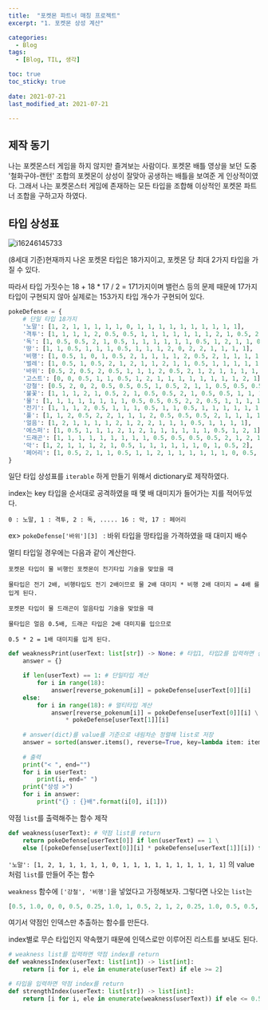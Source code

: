 ```yaml
---
title:  "포켓몬 파트너 매칭 프로젝트"
excerpt: "1. 포켓몬 상성 계산"

categories:
  - Blog
tags:
  - [Blog, TIL, 생각]

toc: true
toc_sticky: true
 
date: 2021-07-21
last_modified_at: 2021-07-21

---
```




## 제작 동기

나는 포켓몬스터 게임을 하지 않지만 즐겨보는 사람이다. 포켓몬 배틀 영상을 보던 도중 '철화구야-랜턴' 조합의 포켓몬이 상성이 잘맞아 공생하는 배틀을 보여준 게 인상적이였다.  그래서 나는 포켓몬스터 게임에 존재하는 모든 타입을 조합해 이상적인 포켓몬 파트너 조합을 구하고자 하였다.

## 타입 상성표

![i16246145733](https://user-images.githubusercontent.com/76248669/126361024-74513612-4c6e-4726-aaac-115ff4350d67.png)

(8세대 기준)현재까지 나온 포켓몬 타입은 18가지이고, 포켓몬 당 최대 2가지 타입을 가질 수 있다.

따라서 타입 가짓수는 18 + 18 * 17 / 2 = 171가지이며 밸런스 등의 문제 때문에 17가지 타입이 구현되지 않아 실제로는 153가지 타입 개수가 구현되어 있다.

```python
pokeDefense = {
    # 단일 타입 18가지
    '노말': [1, 2, 1, 1, 1, 1, 1, 0, 1, 1, 1, 1, 1, 1, 1, 1, 1, 1],
    '격투': [1, 1, 1, 1, 2, 0.5, 0.5, 1, 1, 1, 1, 1, 1, 1, 2, 1, 0.5, 2],
    '독': [1, 0.5, 0.5, 2, 1, 0.5, 1, 1, 1, 1, 1, 1, 0.5, 1, 2, 1, 1, 0.5],
    '땅': [1, 1, 0.5, 1, 1, 1, 0.5, 1, 1, 1, 2, 0, 2, 2, 1, 1, 1, 1],
    '비행': [1, 0.5, 1, 0, 1, 0.5, 2, 1, 1, 1, 1, 2, 0.5, 2, 1, 1, 1, 1],
    '벌레': [1, 0.5, 1, 0.5, 2, 1, 2, 1, 1, 2, 1, 1, 0.5, 1, 1, 1, 1, 1],
    '바위': [0.5, 2, 0.5, 2, 0.5, 1, 1, 1, 2, 0.5, 2, 1, 2, 1, 1, 1, 1, 1],
    '고스트': [0, 0, 0.5, 1, 1, 0.5, 1, 2, 1, 1, 1, 1, 1, 1, 1, 1, 2, 1],
    '강철': [0.5, 2, 0, 2, 0.5, 0.5, 0.5, 1, 0.5, 2, 1, 1, 0.5, 0.5, 0.5, 0.5, 1, 0.5],
    '불꽃': [1, 1, 1, 2, 1, 0.5, 2, 1, 0.5, 0.5, 2, 1, 0.5, 0.5, 1, 1, 1, 0.5],
    '물': [1, 1, 1, 1, 1, 1, 1, 1, 0.5, 0.5, 0.5, 2, 2, 0.5, 1, 1, 1, 1],
    '전기': [1, 1, 1, 2, 0.5, 1, 1, 1, 0.5, 1, 1, 0.5, 1, 1, 1, 1, 1, 1],
    '풀': [1, 1, 2, 0.5, 2, 2, 1, 1, 1, 2, 0.5, 0.5, 0.5, 2, 1, 1, 1, 1],
    '얼음': [1, 2, 1, 1, 1, 1, 2, 1, 2, 2, 1, 1, 1, 0.5, 1, 1, 1, 1],
    '에스퍼': [1, 0.5, 1, 1, 1, 2, 1, 2, 1, 1, 1, 1, 1, 1, 0.5, 1, 2, 1],
    '드래곤': [1, 1, 1, 1, 1, 1, 1, 1, 1, 0.5, 0.5, 0.5, 0.5, 2, 1, 2, 1, 2],
    '악': [1, 2, 1, 1, 1, 2, 1, 0.5, 1, 1, 1, 1, 1, 1, 0, 1, 0.5, 2],
    '페어리': [1, 0.5, 2, 1, 1, 0.5, 1, 1, 2, 1, 1, 1, 1, 1, 1, 0, 0.5, 1],
}
```

일단 타입 상성표를 ```iterable``` 하게 만들기 위해서 dictionary로 제작하였다.

index는 key 타입을 순서대로 공격하였을 때 몇 배 대미지가 들어가는 지를 적어두었다.

`0 : 노말, 1 : 격투, 2 : 독, ..... 16 : 악, 17 : 페어리`

ex> `pokeDefense['바위'][3] ` :  바위 타입을 땅타입을 가격하였을 때 대미지 배수





멀티 타입일 경우에는 다음과 같이 계산한다.

```
포켓몬 타입이 물 비행인 포켓몬이 전기타입 기술을 맞았을 때

물타입은 전기 2배, 비행타입도 전기 2배이므로 물 2배 대미지 * 비행 2배 대미지 = 4배 를 입게 된다.
```

```
포켓몬 타입이 물 드래곤이 얼음타입 기술을 맞았을 때

물타입은 얼음 0.5배, 드래곤 타입은 2배 대미지를 입으므로

0.5 * 2 = 1배 대미지를 입게 된다.
```







```python
def weaknessPrint(userText: list[str]) -> None: # 타입1, 타입2를 입력하면 상성표를 출력
    answer = {}

    if len(userText) == 1: # 단일타입 계산
        for i in range(18):
            answer[reverse_pokenum[i]] = pokeDefense[userText[0]][i]
    else:    
        for i in range(18): # 멀티타입 계산
            answer[reverse_pokenum[i]] = pokeDefense[userText[0]][i] \
                * pokeDefense[userText[1]][i]
    
    # answer(dict)를 value를 기준으로 내림차순 정렬해 list로 저장
    answer = sorted(answer.items(), reverse=True, key=lambda item: item[1])
    
    # 출력
    print("< ", end="")
    for i in userText:
        print(i, end=" ")
    print("상성 >")
    for i in answer:
        print("{} : {}배".format(i[0], i[1]))
```



약점 `list`를 출력해주는 함수 제작

```python
def weakness(userText): # 약점 list를 return
    return pokeDefense[userText[0]] if len(userText) == 1 \
    else [(pokeDefense[userText[0]][i] * pokeDefense[userText[1]][i]) for i in range(18)]
```

```'노말': [1, 2, 1, 1, 1, 1, 1, 0, 1, 1, 1, 1, 1, 1, 1, 1, 1, 1]``` 의 value처럼 `list`를 만들어 주는 함수



`weakness` 함수에 `['강철', '비행']`을 넣었다고 가정해보자. 그렇다면 나오는 `list`는

```python
[0.5, 1.0, 0, 0, 0.5, 0.25, 1.0, 1, 0.5, 2, 1, 2, 0.25, 1.0, 0.5, 0.5, 1, 0.5]
```

여기서 약점인 인덱스만 추출하는 함수를 만든다.

index별로 무슨 타입인지 약속했기 때문에 인덱스로만 이루어진 리스트를 보내도 된다.

```python
# weakness list를 입력하면 약점 index를 return
def weaknessIndex(userText: list[int]) -> list[int]:  
    return [i for i, ele in enumerate(userText) if ele >= 2]

# 타입을 입력하면 약점 index를 return
def strengthIndex(userText: list[str]) -> list[int]:  
    return [i for i, ele in enumerate(weakness(userText)) if ele <= 0.5]
```

